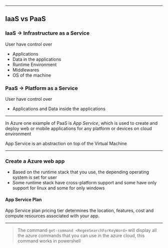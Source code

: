 
---


## IaaS vs PaaS

### IaaS -> Infrastructure as a Service

User have control over
- Applications
- Data in the applications
- Runtime Environment
- Middlewares
- OS of the machine

### PaaS -> Platform as a Service

User have control over
- Applications and Data inside the applications

---

In Azure one example of PaaS is _App Service_, which is used to create and deploy web or mobile applications for any platform or devices on cloud environment

App Service is an abstraction on top of the Virtual Machine

---

### Create a Azure web app

- Based on the runtime stack that you use, the depending operating system is set for user
- Some runtime stack have cross-platform support and some have only support for linux and some for only windows


#### App Service Plan

App Service plan pricing tier determines the location, features, cost and compute resources associated with your app.

---

> The command `get-command <RegexSearchForKeyWord>` will display all the azure commands that you can use in the azure cloud, this command works in powershell


